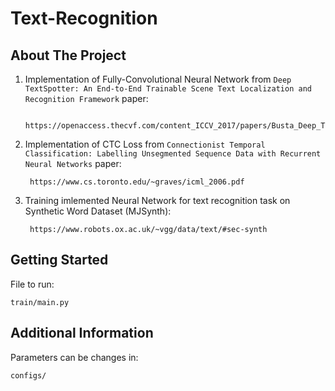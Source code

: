 # Text-Recognition


## About The Project

1) Implementation of Fully-Convolutional Neural Network from `Deep TextSpotter: An End-to-End Trainable Scene Text Localization and Recognition Framework` paper:

        https://openaccess.thecvf.com/content_ICCV_2017/papers/Busta_Deep_TextSpotter_An_ICCV_2017_paper.pdf

2) Implementation of CTC Loss from `Connectionist Temporal Classification: Labelling Unsegmented Sequence Data with Recurrent Neural Networks` paper:

        https://www.cs.toronto.edu/~graves/icml_2006.pdf

3) Training imlemented Neural Network for text recognition task on Synthetic Word Dataset (MJSynth):

        https://www.robots.ox.ac.uk/~vgg/data/text/#sec-synth

## Getting Started

File to run:

    train/main.py
  
  
## Additional Information

Parameters can be changes in:

    configs/
